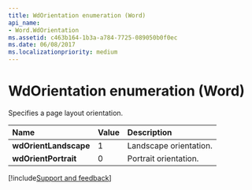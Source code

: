 ```yaml
---
title: WdOrientation enumeration (Word)
api_name:
- Word.WdOrientation
ms.assetid: c463b164-1b3a-a784-7725-089050b0f0ec
ms.date: 06/08/2017
ms.localizationpriority: medium
---
```



# WdOrientation enumeration (Word)

Specifies a page layout orientation.



|Name|Value|Description|
|:-----|:-----|:-----|
| **wdOrientLandscape**|1|Landscape orientation.|
| **wdOrientPortrait**|0|Portrait orientation.|

[!include[Support and feedback](~/includes/feedback-boilerplate.md)]